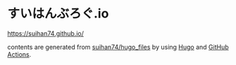 # すいはんぶろぐ.io
https://suihan74.github.io/

contents are generated from [suihan74/hugo_files](https://github.com/suihan74/hugo_files) by using [Hugo](https://gohugo.io/) and [GitHub Actions](https://github.co.jp/features/actions).
